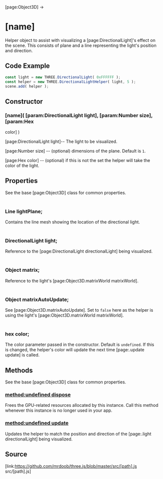 [page:Object3D] →

# [name]

Helper object to assist with visualizing a [page:DirectionalLight]'s effect on
the scene. This consists of plane and a line representing the light's position
and direction.

## Code Example

  
```ts  
const light = new THREE.DirectionalLight( 0xFFFFFF );  
const helper = new THREE.DirectionalLightHelper( light, 5 );  
scene.add( helper );  
```  

## Constructor

###  [name]( [param:DirectionalLight light], [param:Number size], [param:Hex
color] )

[page:DirectionalLight light]-- The light to be visualized.  
  
[page:Number size] -- (optional) dimensions of the plane. Default is `1`.  
  
[page:Hex color] -- (optional) if this is not the set the helper will take the
color of the light.

## Properties

See the base [page:Object3D] class for common properties.

### <br/> Line lightPlane; <br/>

Contains the line mesh showing the location of the directional light.

### <br/> DirectionalLight light; <br/>

Reference to the [page:DirectionalLight directionalLight] being visualized.

### <br/> Object matrix; <br/>

Reference to the light's [page:Object3D.matrixWorld matrixWorld].

### <br/> Object matrixAutoUpdate; <br/>

See [page:Object3D.matrixAutoUpdate]. Set to `false` here as the helper is
using the light's [page:Object3D.matrixWorld matrixWorld].

### <br/> hex color; <br/>

The color parameter passed in the constructor. Default is `undefined`. If this
is changed, the helper's color will update the next time [page:.update update]
is called.

## Methods

See the base [page:Object3D] class for common properties.

### [method:undefined dispose]()

Frees the GPU-related resources allocated by this instance. Call this method
whenever this instance is no longer used in your app.

### [method:undefined update]()

Updates the helper to match the position and direction of the [page:.light
directionalLight] being visualized.

## Source

[link:https://github.com/mrdoob/three.js/blob/master/src/[path].js
src/[path].js]

